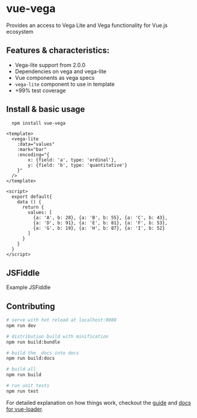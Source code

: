 # vue-vega

Provides an access to Vega Lite and Vega functionality for Vue.js ecosystem

## Features & characteristics:

* Vega-lite support from 2.0.0
* Dependencies on vega and vega-lite
* Vue components as vega specs
* `vega-lite` component to use in template
* +99% test coverage

## Install & basic usage

```bash
  npm install vue-vega
```

```vue
<template>
  <vega-lite
    :data="values"
    :mark="bar"
    :encoding="{
        x: {field: 'a', type: 'ordinal'},
        y: {field: 'b', type: 'quantitative'}
    }"
  />
</template>

<script>
  export default{
    data () {
      return {
        values: [
          {a: 'A', b: 28}, {a: 'B', b: 55}, {a: 'C', b: 43},
          {a: 'D', b: 91}, {a: 'E', b: 81}, {a: 'F', b: 53},
          {a: 'G', b: 19}, {a: 'H', b: 87}, {a: 'I', b: 52}
        ]
      }
    }
  }
</script>

```
## JSFiddle

Example JSFiddle


## Contributing

```bash
# serve with hot reload at localhost:8080
npm run dev

# distribution build with minification
npm run build:bundle

# build the _docs into docs
npm run build:docs

# build all
npm run build

# run unit tests
npm run test
```

For detailed explanation on how things work, checkout the [guide](http://vuejs-templates.github.io/webpack/) and [docs for vue-loader](http://vuejs.github.io/vue-loader).
